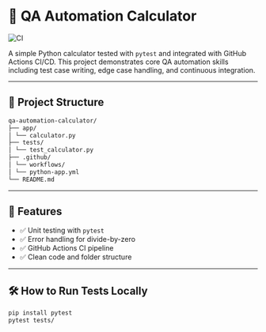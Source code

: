 # 🧪 QA Automation Calculator

![CI](https://github.com/YOUR_USERNAME/qa-automation-calculator/actions/workflows/python-app.yml/badge.svg)

A simple Python calculator tested with `pytest` and integrated with GitHub Actions CI/CD. This project demonstrates core QA automation skills including test case writing, edge case handling, and continuous integration.

---

## 📁 Project Structure

```bash
qa-automation-calculator/
├── app/
│ └── calculator.py
├── tests/
│ └── test_calculator.py
├── .github/
│ └── workflows/
│ └── python-app.yml
└── README.md
```

---

## 🚀 Features

- ✅ Unit testing with `pytest`
- ✅ Error handling for divide-by-zero
- ✅ GitHub Actions CI pipeline
- ✅ Clean code and folder structure

---

## 🛠 How to Run Tests Locally

```bash
pip install pytest
pytest tests/
